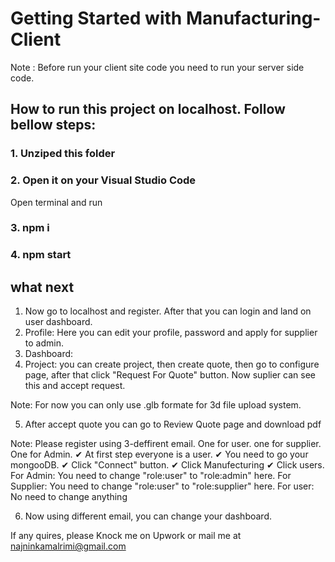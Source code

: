 # Getting Started with Manufacturing-Client

Note : Before run your client site code you need to run your server side code.



## How to run this project on localhost. Follow bellow steps:

### 1. Unziped this folder
### 2. Open it on your Visual Studio Code

Open terminal and run
### 3. npm i

### 4. npm start

## what next

1. Now go to localhost and register. After that you can login and land on user dashboard. 
2. Profile: Here you can edit your profile, password and apply for supplier to admin.
3. Dashboard: 
4. Project: you can create project, then create quote, then go to configure page, after that click "Request For Quote" button. Now suplier can see this and accept request.

 Note: For now you can only use .glb formate for 3d file upload system. 

5. After accept quote you can go to Review Quote page and download pdf


Note: Please register using 3-deffirent email. One for user. one for supplier. One for Admin.
✔ At first step everyone is a user. 
✔ You need to go your mongooDB. 
✔ Click "Connect" button.
✔ Click Manufecturing
✔ Click users.
  For Admin: You need to change "role:user" to "role:admin" here.
  For Supplier: You need to change "role:user" to "role:supplier" here.
  For user: No need to change anything

6. Now using different email, you can change your dashboard.

If any quires, please Knock me on Upwork or mail me at najninkamalrimi@gmail.com







